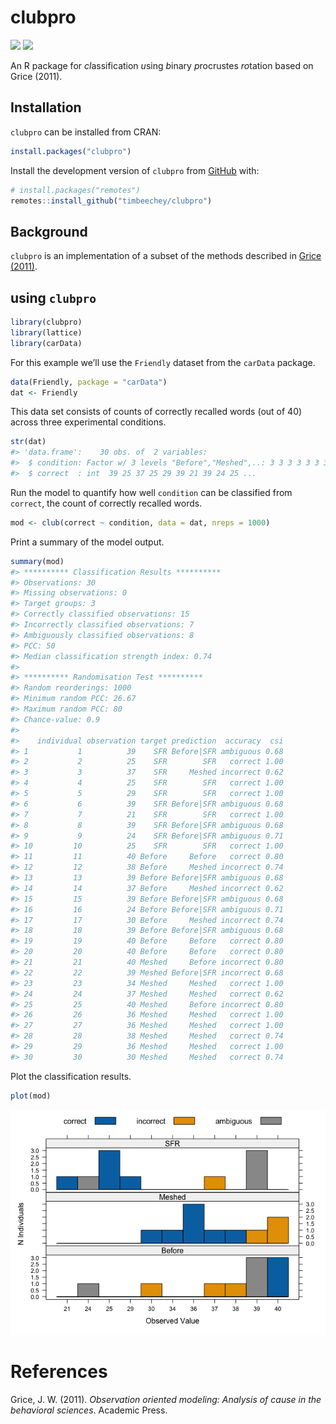 
<!-- README.md is generated from README.Rmd. Please edit that file -->

# clubpro

<!-- badges: start -->

![](https://www.r-pkg.org/badges/version-ago/clubpro?color=orange)
![](https://cranlogs.r-pkg.org/badges/grand-total/clubpro)
<!-- badges: end -->

An R package for *cl*assification *u*sing *b*inary *p*rocrustes
*ro*tation based on Grice (2011).

## Installation

`clubpro` can be installed from CRAN:

``` r
install.packages("clubpro")
```

Install the development version of `clubpro` from
[GitHub](https://github.com/timbeechey/clubpro) with:

``` r
# install.packages("remotes")
remotes::install_github("timbeechey/clubpro")
```

## Background

`clubpro` is an implementation of a subset of the methods described in
[Grice (2011)](https://psycnet.apa.org/record/2011-14580-000).

## using `clubpro`

``` r
library(clubpro)
library(lattice)
library(carData)
```

For this example we’ll use the `Friendly` dataset from the `carData`
package.

``` r
data(Friendly, package = "carData")
dat <- Friendly
```

This data set consists of counts of correctly recalled words (out of 40)
across three experimental conditions.

``` r
str(dat)
#> 'data.frame':    30 obs. of  2 variables:
#>  $ condition: Factor w/ 3 levels "Before","Meshed",..: 3 3 3 3 3 3 3 3 3 3 ...
#>  $ correct  : int  39 25 37 25 29 39 21 39 24 25 ...
```

Run the model to quantify how well `condition` can be classified from
`correct`, the count of correctly recalled words.

``` r
mod <- club(correct ~ condition, data = dat, nreps = 1000)
```

Print a summary of the model output.

``` r
summary(mod)
#> ********** Classification Results **********
#> Observations: 30 
#> Missing observations: 0 
#> Target groups: 3 
#> Correctly classified observations: 15 
#> Incorrectly classified observations: 7 
#> Ambiguously classified observations: 8 
#> PCC: 50 
#> Median classification strength index: 0.74 
#> 
#> ********** Randomisation Test **********
#> Random reorderings: 1000 
#> Minimum random PCC: 26.67 
#> Maximum random PCC: 80 
#> Chance-value: 0.9 
#> 
#>    individual observation target prediction  accuracy  csi
#> 1           1          39    SFR Before|SFR ambiguous 0.68
#> 2           2          25    SFR        SFR   correct 1.00
#> 3           3          37    SFR     Meshed incorrect 0.62
#> 4           4          25    SFR        SFR   correct 1.00
#> 5           5          29    SFR        SFR   correct 1.00
#> 6           6          39    SFR Before|SFR ambiguous 0.68
#> 7           7          21    SFR        SFR   correct 1.00
#> 8           8          39    SFR Before|SFR ambiguous 0.68
#> 9           9          24    SFR Before|SFR ambiguous 0.71
#> 10         10          25    SFR        SFR   correct 1.00
#> 11         11          40 Before     Before   correct 0.80
#> 12         12          38 Before     Meshed incorrect 0.74
#> 13         13          39 Before Before|SFR ambiguous 0.68
#> 14         14          37 Before     Meshed incorrect 0.62
#> 15         15          39 Before Before|SFR ambiguous 0.68
#> 16         16          24 Before Before|SFR ambiguous 0.71
#> 17         17          30 Before     Meshed incorrect 0.74
#> 18         18          39 Before Before|SFR ambiguous 0.68
#> 19         19          40 Before     Before   correct 0.80
#> 20         20          40 Before     Before   correct 0.80
#> 21         21          40 Meshed     Before incorrect 0.80
#> 22         22          39 Meshed Before|SFR incorrect 0.68
#> 23         23          34 Meshed     Meshed   correct 1.00
#> 24         24          37 Meshed     Meshed   correct 0.62
#> 25         25          40 Meshed     Before incorrect 0.80
#> 26         26          36 Meshed     Meshed   correct 1.00
#> 27         27          36 Meshed     Meshed   correct 1.00
#> 28         28          38 Meshed     Meshed   correct 0.74
#> 29         29          36 Meshed     Meshed   correct 1.00
#> 30         30          30 Meshed     Meshed   correct 0.74
```

Plot the classification results.

``` r
plot(mod)
```

![](man/figures/README-plot-1.png)<!-- -->

# References

Grice, J. W. (2011). *Observation oriented modeling: Analysis of cause
in the behavioral sciences*. Academic Press.
